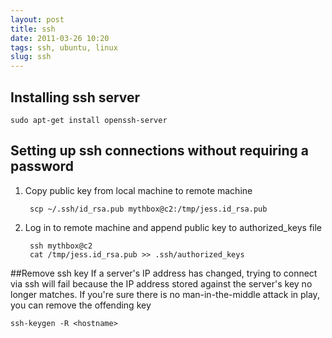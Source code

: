 ```yaml
---
layout: post
title: ssh
date: 2011-03-26 10:20
tags: ssh, ubuntu, linux
slug: ssh
---
```


## Installing ssh server

    sudo apt-get install openssh-server

## Setting up ssh connections without requiring a password

1. Copy public key from local machine to remote machine

        scp ~/.ssh/id_rsa.pub mythbox@c2:/tmp/jess.id_rsa.pub

2. Log in to remote machine and append public key to authorized_keys file

        ssh mythbox@c2
        cat /tmp/jess.id_rsa.pub >> .ssh/authorized_keys

##Remove ssh key
If a server's IP address has changed, trying to connect via ssh will fail because the IP address stored against the server's key no longer matches.  If you're sure there is no man-in-the-middle attack in play, you can remove the offending key

    ssh-keygen -R <hostname> 